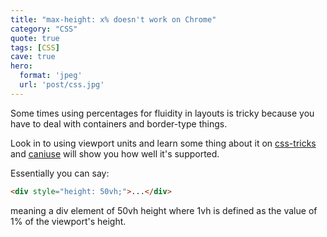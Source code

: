 ```yaml
---
title: "max-height: x% doesn't work on Chrome"
category: "CSS"
quote: true
tags: [CSS]
cave: true
hero:
  format: 'jpeg'
  url: 'post/css.jpg'
---
```

Some times using percentages for fluidity in layouts is tricky because you have to deal with containers and border-type things.

Look in to using viewport units and learn some thing about it on [css-tricks](https://css-tricks.com/viewport-sized-typography/) and [caniuse](https://caniuse.com/#search=viewport) will show you how well it's supported.

Essentially you can say:

```html
<div style="height: 50vh;">...</div>
```
meaning a div element of 50vh height where 1vh is defined as the value of 1% of the viewport's height.
